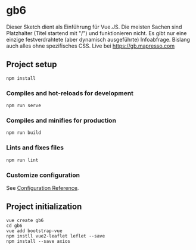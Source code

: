 # gb6

Dieser Sketch dient als Einführung für Vue.JS. Die meisten Sachen sind Platzhalter (Titel startend mit "/") und funktionieren nicht. Es gibt nur eine einzige festverdrahtete (aber dynamisch ausgeführte) Infoabfrage. Bislang auch alles ohne spezifisches CSS. Live bei https://gb.mapresso.com

## Project setup
```
npm install
```

### Compiles and hot-reloads for development
```
npm run serve
```

### Compiles and minifies for production
```
npm run build
```

### Lints and fixes files
```
npm run lint
```

### Customize configuration
See [Configuration Reference](https://cli.vuejs.org/config/).


## Project initialization
```
vue create gb6
cd gb6
vue add bootstrap-vue
npm instll vue2-leaflet leflet --save
npm install --save axios
```
